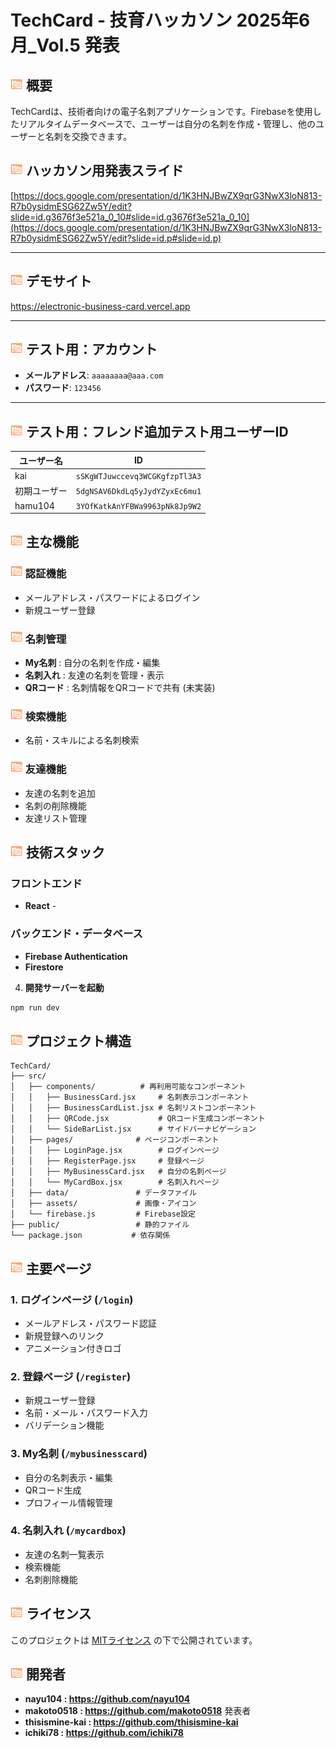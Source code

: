 # TechCard -  技育ハッカソン 2025年6月_Vol.5 発表

## <img src="src/assets/Icon.png" width="20" height="20" /> 概要

TechCardは、技術者向けの電子名刺アプリケーションです。Firebaseを使用したリアルタイムデータベースで、ユーザーは自分の名刺を作成・管理し、他のユーザーと名刺を交換できます。

## <img src="src/assets/Icon.png" width="20" height="20" /> ハッカソン用発表スライド
[https://docs.google.com/presentation/d/1K3HNJBwZX9qrG3NwX3loN813-R7b0ysidmESG62Zw5Y/edit?slide=id.g3676f3e521a_0_10#slide=id.g3676f3e521a_0_10](https://docs.google.com/presentation/d/1K3HNJBwZX9qrG3NwX3loN813-R7b0ysidmESG62Zw5Y/edit?slide=id.p#slide=id.p)

---

## <img src="src/assets/Icon.png" width="20" height="20" /> デモサイト

https://electronic-business-card.vercel.app

---

## <img src="src/assets/Icon.png" width="20" height="20" /> テスト用：アカウント

- **メールアドレス**: `aaaaaaaa@aaa.com`  
- **パスワード**: `123456`

---

## <img src="src/assets/Icon.png" width="20" height="20" /> テスト用：フレンド追加テスト用ユーザーID

| ユーザー名 | ID |
|------------|-----|
| kai        | `sSKgWTJuwccevq3WCGKgfzpTl3A3` |
| 初期ユーザー | `5dgNSAV6DkdLq5yJydYZyxEc6mu1` |
| hamu104    | `3YOfKatkAnYFBWa9963pNk8Jp9W2` |


## <img src="src/assets/Icon.png" width="20" height="20" /> 主な機能

### <img src="src/assets/Icon.png" width="20" height="20" /> 認証機能
- メールアドレス・パスワードによるログイン
- 新規ユーザー登録

### <img src="src/assets/Icon.png" width="20" height="20" /> 名刺管理
- **My名刺** : 自分の名刺を作成・編集
- **名刺入れ** : 友達の名刺を管理・表示
- **QRコード** : 名刺情報をQRコードで共有 (未実装)

### <img src="src/assets/Icon.png" width="20" height="20" /> 検索機能
- 名前・スキルによる名刺検索

### <img src="src/assets/Icon.png" width="20" height="20" /> 友達機能
- 友達の名刺を追加
- 名刺の削除機能
- 友達リスト管理

## <img src="src/assets/Icon.png" width="20" height="20" /> 技術スタック

### フロントエンド
- **React** - 

### バックエンド・データベース
- **Firebase Authentication** 
- **Firestore** 

4. **開発サーバーを起動**
```bash
npm run dev
```

## <img src="src/assets/Icon.png" width="20" height="20" /> プロジェクト構造

```
TechCard/
├── src/
│   ├── components/          # 再利用可能なコンポーネント
│   │   ├── BusinessCard.jsx     # 名刺表示コンポーネント
│   │   ├── BusinessCardList.jsx # 名刺リストコンポーネント
│   │   ├── QRCode.jsx           # QRコード生成コンポーネント
│   │   └── SideBarList.jsx      # サイドバーナビゲーション
│   ├── pages/              # ページコンポーネント
│   │   ├── LoginPage.jsx        # ログインページ
│   │   ├── RegisterPage.jsx     # 登録ページ
│   │   ├── MyBusinessCard.jsx   # 自分の名刺ページ
│   │   └── MyCardBox.jsx        # 名刺入れページ
│   ├── data/               # データファイル
│   ├── assets/             # 画像・アイコン
│   └── firebase.js         # Firebase設定
├── public/                 # 静的ファイル
└── package.json           # 依存関係
```


## <img src="src/assets/Icon.png" width="20" height="20" /> 主要ページ

### 1. ログインページ (`/login`)
- メールアドレス・パスワード認証
- 新規登録へのリンク
- アニメーション付きロゴ

### 2. 登録ページ (`/register`)
- 新規ユーザー登録
- 名前・メール・パスワード入力
- バリデーション機能

### 3. My名刺 (`/mybusinesscard`)
- 自分の名刺表示・編集
- QRコード生成
- プロフィール情報管理

### 4. 名刺入れ (`/mycardbox`)
- 友達の名刺一覧表示
- 検索機能
- 名刺削除機能

## <img src="src/assets/Icon.png" width="20" height="20" /> ライセンス  
このプロジェクトは [MITライセンス](https://opensource.org/licenses/MIT) の下で公開されています。

## <img src="src/assets/Icon.png" width="20" height="20" /> 開発者

- **nayu104 : https://github.com/nayu104** 
- **makoto0518 : https://github.com/makoto0518** 発表者
- **thisismine-kai : https://github.com/thisismine-kai** 
- **ichiki78 : https://github.com/ichiki78**
